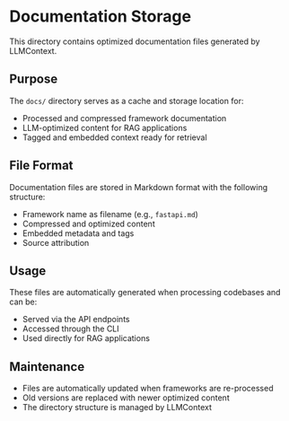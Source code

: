 # Documentation Storage

This directory contains optimized documentation files generated by LLMContext.

## Purpose

The `docs/` directory serves as a cache and storage location for:
- Processed and compressed framework documentation
- LLM-optimized content for RAG applications
- Tagged and embedded context ready for retrieval

## File Format

Documentation files are stored in Markdown format with the following structure:
- Framework name as filename (e.g., `fastapi.md`)
- Compressed and optimized content
- Embedded metadata and tags
- Source attribution

## Usage

These files are automatically generated when processing codebases and can be:
- Served via the API endpoints
- Accessed through the CLI
- Used directly for RAG applications

## Maintenance

- Files are automatically updated when frameworks are re-processed
- Old versions are replaced with newer optimized content
- The directory structure is managed by LLMContext 